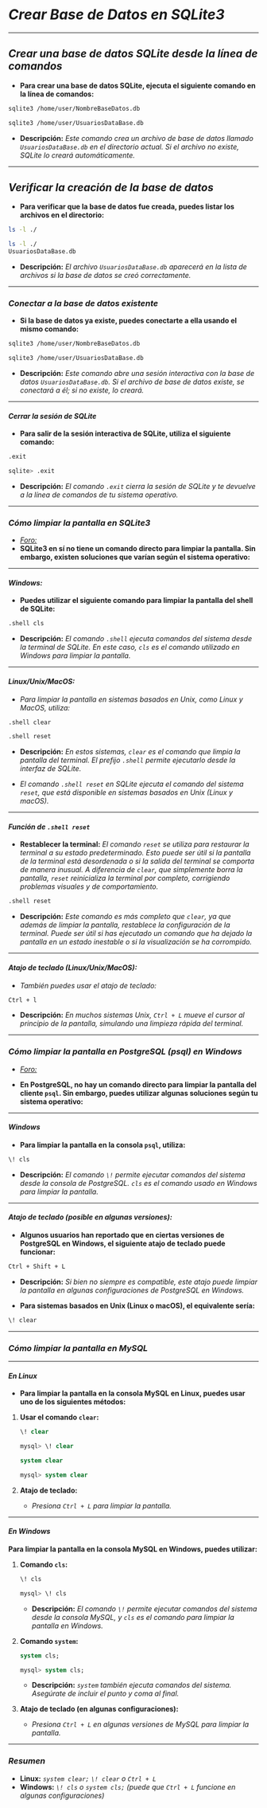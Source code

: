 <!-- Autor: Daniel Benjamin Perez Morales -->
<!-- GitHub: https://github.com/DanielPerezMoralesDev13 -->
<!-- Correo electrónico: danielperezdev@proton.me -->

# ***Crear Base de Datos en SQLite3***

---

## ***Crear una base de datos SQLite desde la línea de comandos***

- **Para crear una base de datos SQLite, ejecuta el siguiente comando en la línea de comandos:**

```bash
sqlite3 /home/user/NombreBaseDatos.db
```

```bash
sqlite3 /home/user/UsuariosDataBase.db
```

- **Descripción:** *Este comando crea un archivo de base de datos llamado `UsuariosDataBase.db` en el directorio actual. Si el archivo no existe, SQLite lo creará automáticamente.*

---

## ***Verificar la creación de la base de datos***

- **Para verificar que la base de datos fue creada, puedes listar los archivos en el directorio:**

```bash
ls -l ./
```

```bash
ls -l ./
UsuariosDataBase.db
```

- **Descripción:** *El archivo `UsuariosDataBase.db` aparecerá en la lista de archivos si la base de datos se creó correctamente.*

---

### ***Conectar a la base de datos existente***

- **Si la base de datos ya existe, puedes conectarte a ella usando el mismo comando:**

```bash
sqlite3 /home/user/NombreBaseDatos.db
```

```bash
sqlite3 /home/user/UsuariosDataBase.db
```

- **Descripción:** *Este comando abre una sesión interactiva con la base de datos `UsuariosDataBase.db`. Si el archivo de base de datos existe, se conectará a él; si no existe, lo creará.*

---

#### ***Cerrar la sesión de SQLite***

- **Para salir de la sesión interactiva de SQLite, utiliza el siguiente comando:**

```bash
.exit
```

```bash
sqlite> .exit
```

- **Descripción:** *El comando `.exit` cierra la sesión de SQLite y te devuelve a la línea de comandos de tu sistema operativo.*

---

### ***Cómo limpiar la pantalla en SQLite3***

- *[Foro:](https://stackoverflow.com/questions/21616375/is-there-a-command-to-clear-screen-in-sqlite3 "https://stackoverflow.com/questions/21616375/is-there-a-command-to-clear-screen-in-sqlite3")*
- **SQLite3 en sí no tiene un comando directo para limpiar la pantalla. Sin embargo, existen soluciones que varían según el sistema operativo:**

---

#### ***Windows:***

- **Puedes utilizar el siguiente comando para limpiar la pantalla del shell de SQLite:**
  
```bash
.shell cls
```

- **Descripción:** *El comando `.shell` ejecuta comandos del sistema desde la terminal de SQLite. En este caso, `cls` es el comando utilizado en Windows para limpiar la pantalla.*

---

#### ***Linux/Unix/MacOS:***

- *Para limpiar la pantalla en sistemas basados en Unix, como Linux y MacOS, utiliza:*

```bash
.shell clear
```

```bash
.shell reset
```

- **Descripción:** *En estos sistemas, `clear` es el comando que limpia la pantalla del terminal. El prefijo `.shell` permite ejecutarlo desde la interfaz de SQLite.*

- *El comando `.shell reset` en SQLite ejecuta el comando del sistema `reset`, que está disponible en sistemas basados en Unix (Linux y macOS).*

---

#### ***Función de `.shell reset`***

- **Restablecer la terminal:**
  *El comando `reset` se utiliza para restaurar la terminal a su estado predeterminado. Esto puede ser útil si la pantalla de la terminal está desordenada o si la salida del terminal se comporta de manera inusual. A diferencia de `clear`, que simplemente borra la pantalla, `reset` reinicializa la terminal por completo, corrigiendo problemas visuales y de comportamiento.*

```bash
.shell reset
```

- **Descripción:** *Este comando es más completo que `clear`, ya que además de limpiar la pantalla, restablece la configuración de la terminal. Puede ser útil si has ejecutado un comando que ha dejado la pantalla en un estado inestable o si la visualización se ha corrompido.*

---

#### ***Atajo de teclado (Linux/Unix/MacOS):***

- *También puedes usar el atajo de teclado:*

```bash
Ctrl + l
```

- **Descripción:** *En muchos sistemas Unix, `Ctrl + L` mueve el cursor al principio de la pantalla, simulando una limpieza rápida del terminal.*

---

### ***Cómo limpiar la pantalla en PostgreSQL (psql) en Windows***

- *[Foro:](https://stackoverflow.com/questions/26065426/keystroke-to-clear-screen-in-psql "https://stackoverflow.com/questions/26065426/keystroke-to-clear-screen-in-psql")*

- **En PostgreSQL, no hay un comando directo para limpiar la pantalla del cliente `psql`. Sin embargo, puedes utilizar algunas soluciones según tu sistema operativo:**

---

#### ***Windows***

- **Para limpiar la pantalla en la consola `psql`, utiliza:**

```bash
\! cls
```

- **Descripción:** *El comando `\!` permite ejecutar comandos del sistema desde la consola de PostgreSQL. `cls` es el comando usado en Windows para limpiar la pantalla.*

---

#### ***Atajo de teclado (posible en algunas versiones):***

- **Algunos usuarios han reportado que en ciertas versiones de PostgreSQL en Windows, el siguiente atajo de teclado puede funcionar:**

```bash
Ctrl + Shift + L
```

- **Descripción:** *Si bien no siempre es compatible, este atajo puede limpiar la pantalla en algunas configuraciones de PostgreSQL en Windows.*

- **Para sistemas basados en Unix (Linux o macOS), el equivalente sería:**

```bash
\! clear
```

---

### ***Cómo limpiar la pantalla en MySQL***

---

#### ***En Linux***

- **Para limpiar la pantalla en la consola MySQL en Linux, puedes usar uno de los siguientes métodos:**

1. **Usar el comando `clear`:**

   ```sql
   \! clear
   ```

   ```sql
   mysql> \! clear
   ```

   ```sql
   system clear
   ```

   ```sql
   mysql> system clear
   ```

2. **Atajo de teclado:**
   - *Presiona `Ctrl + L` para limpiar la pantalla.*

---

#### ***En Windows***

**Para limpiar la pantalla en la consola MySQL en Windows, puedes utilizar:**

1. **Comando `cls`:**

   ```sql
   \! cls
   ```

   ```sql
   mysql> \! cls
   ```

   - **Descripción:** *El comando `\!` permite ejecutar comandos del sistema desde la consola MySQL, y `cls` es el comando para limpiar la pantalla en Windows.*

2. **Comando `system`:**

    ```sql
   system cls;
   ```

   ```sql
   mysql> system cls;
   ```

   - **Descripción:** *`system` también ejecuta comandos del sistema. Asegúrate de incluir el punto y coma al final.*

3. **Atajo de teclado (en algunas configuraciones):**
   - *Presiona `Ctrl + L` en algunas versiones de MySQL para limpiar la pantalla.*

---

### ***Resumen***

- **Linux:** *`system clear;` `\! clear` o `Ctrl + L`*
- **Windows:** *`\! cls` o `system cls;` (puede que `Ctrl + L` funcione en algunas configuraciones)*
